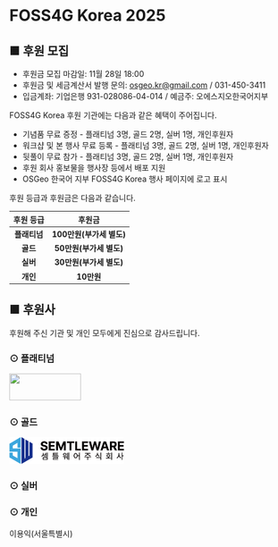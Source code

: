 # FOSS4G Korea 2025

## ■ 후원 모집
  - 후원금 모집 마감일: 11월 28일 18:00
  - 후원금 및 세금계산서 발행 문의: [osgeo.kr@gmail.com](mailto:osgeo.kr@gmail.com) / 031-450-3411     
  - 입금계좌: 기업은행 931-028086-04-014  / 예금주: 오에스지오한국어지부

FOSS4G Korea 후원 기관에는 다음과 같은 혜택이 주어집니다.

 - 기념품 무료 증정 - 플래티넘 3명, 골드 2명, 실버 1명, 개인후원자
 - 워크샵 및 본 행사 무료 등록 - 플래티넘 3명, 골드 2명, 실버 1명, 개인후원자
 - 뒷풀이 무료 참가 - 플래티넘 3명, 골드 2명, 실버 1명, 개인후원자
 - 후원 회사 홍보물을 행사장 등에서 배포 지원
 - OSGeo 한국어 지부 FOSS4G Korea 행사 페이지에 로고 표시

후원 등급과 후원금은 다음과 같습니다.

<table style="width:100%; text-align:center; border-collapse:collapse;">
  <thead>
    <tr>
      <th>후원 등급</th>
      <th>후원금</th>
    </tr>
  </thead>
  <tbody>
    <tr><td><b>플래티넘</b></td><td><b>100만원(부가세 별도)</b></td></tr>
    <tr><td><b>골드</b></td><td><b>50만원(부가세 별도)</b></td></tr>
    <tr><td><b>실버</b></td><td><b>30만원(부가세 별도)</b></td></tr>
    <tr><td><b>개인</b></td><td><b>10만원</b></td></tr>
  </tbody>
</table>


## ■ 후원사
후원해 주신 기관 및 개인 모두에게 진심으로 감사드립니다.

### ⊙ 플래티넘
<a href="https://gaia3d.com/"><img src="sponsor/gaia3d.png" width="128" height="48"></a>

### ⊙ 골드
<a href="https://semtleware.com/"><img src="sponsor/semtleware.png" width="205" height="48"></a>

### ⊙ 실버

### ⊙ 개인
이용익(서울특별시)
